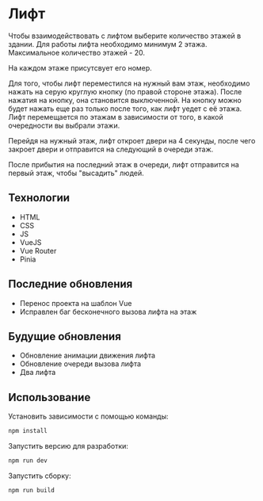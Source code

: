 # Лифт
Чтобы взаимодействовать с лифтом выберите количество этажей в здании. Для работы лифта необходимо минимум 2 этажа. Максимальное количество этажей - 20.

На каждом этаже присутсвует его номер. 

Для того, чтобы лифт переместился на нужный вам этаж, необходимо нажать на серую круглую кнопку (по правой стороне этажа).
После нажатия на кнопку, она становится выключенной. На кнопку можно будет нажать еще раз только после того, как лифт уедет с её этажа. 
Лифт перемещается по этажам в зависимости от того, в какой очередности вы выбрали этажи.

Перейдя на нужный этаж, лифт откроет двери на 4 секунды, после чего закроет двери и отправится на следующий в очереди этаж.

После прибытия на последний этаж в очереди, лифт отправится на первый этаж, чтобы "высадить" людей.

## Технологии
- HTML
- CSS
- JS
- VueJS
- Vue Router
- Pinia

## Последние обновления
- Перенос проекта на шаблон Vue
- Исправлен баг бесконечного вызова лифта на этаж

## Будущие обновления
- Обновление анимации движения лифта
- Обновление очереди вызова лифта
- Два лифта

## Использование
Установить зависимости с помощью команды:
```sh
npm install
``` 

Запустить версию для разработки:
```sh
npm run dev
``` 

Запустить сборку:
```sh
npm run build
``` 
